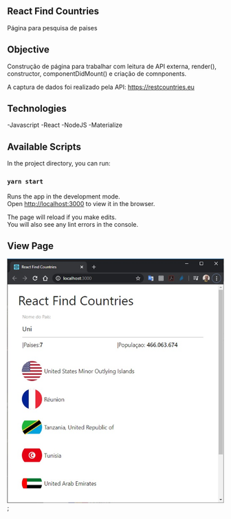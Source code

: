 ## React Find Countries

Página para pesquisa de paises

## Objective

Construção de página para trabalhar com leitura de API externa, render(), constructor, componentDidMount() e criação de comnponents.

A captura de dados foi realizado pela API: https://restcountries.eu

## Technologies

-Javascript
-React
-NodeJS
-Materialize

## Available Scripts

In the project directory, you can run:

### `yarn start`

Runs the app in the development mode.<br />
Open [http://localhost:3000](http://localhost:3000) to view it in the browser.

The page will reload if you make edits.<br />
You will also see any lint errors in the console.

## View Page

![](https://github.com/brigor7/reactFindCountries/blob/master/view.jpg);
